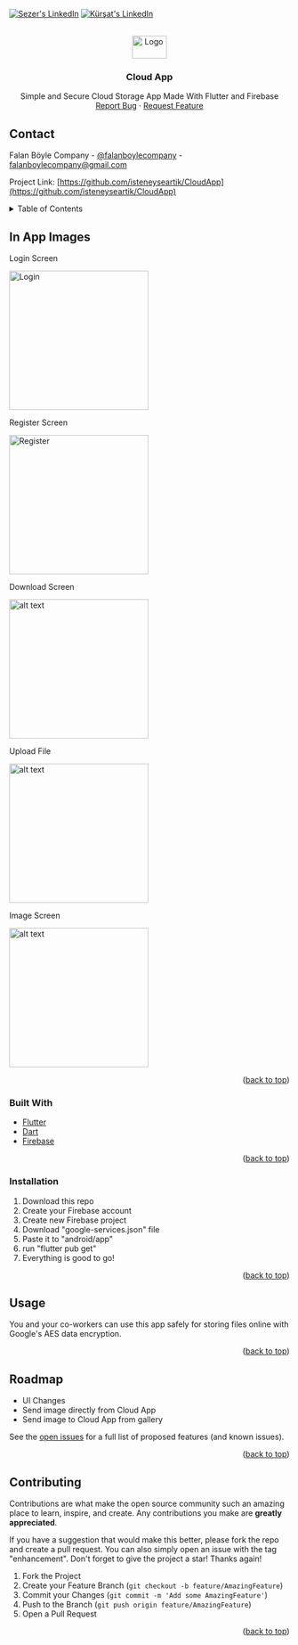 <div id="top"></div>

[![Sezer's LinkedIn][linkedin-shield]][sezer-linkedin-url]
[![Kürşat's LinkedIn][linkedin-shield]][kursat-linkedin-url]



<!-- PROJECT LOGO -->
<br />
<div align="center">
  <a href="https://github.com/isteneyseartik/">
    <img src="images/logo.png" alt="Logo" width="62" height="41">
  </a>

<h3 align="center">Cloud App</h3>

  <p align="center">
    Simple and Secure Cloud Storage App Made With Flutter and Firebase
    <br />
    <a href="https://github.com/isteneyseartik/CloudApp/issues">Report Bug</a>
    ·
    <a href="https://github.com/isteneyseartik/CloudApp/issues">Request Feature</a>
  </p>
</div>

## Contact

Falan Böyle Company - [@falanboylecompany](https://instagram.com/falanboylecompany) - falanboylecompany@gmail.com

Project Link: [https://github.com/isteneyseartik/CloudApp](https://github.com/isteneyseartik/CloudApp)



<!-- TABLE OF CONTENTS -->
<details>
  <summary>Table of Contents</summary>
  <ol>
    <li>
      <a href="#about-the-project">About The Project</a>
      <a href="#built-with">Built With</a>
      <a href="#usage">Usage</a>
      <a href="#roadmap">Roadmap</a>
      <a href="#contributing">Contributing</a>
      <a href="#contact">Contact</a>
    </li>
  </ol>
</details>



<!-- ABOUT THE PROJECT -->
## In App Images
Login Screen

<img src="https://github.com/isteneyseartik/CloudApp/blob/main/images/Login.PNG" alt="Login" width="250">

Register Screen

<img src="https://github.com/isteneyseartik/CloudApp/blob/main/images/Register.PNG" alt="Register" width="250">

Download Screen

<img src="https://github.com/isteneyseartik/CloudApp/blob/main/images/DownloadScreen.PNG" alt="alt text" width="250">

Upload File

<img src="https://github.com/isteneyseartik/CloudApp/blob/main/images/Upload%20File.PNG" alt="alt text" width="250">

Image Screen

<img src="https://github.com/isteneyseartik/CloudApp/blob/main/images/image_page.PNG" alt="alt text" width="250">



<p align="right">(<a href="#top">back to top</a>)</p>



### Built With

* [Flutter](https://flutter.dev/)
* [Dart](https://dart.dev/)
* [Firebase](https://firebase.google.com/)

<p align="right">(<a href="#top">back to top</a>)</p>





### Installation

1. Download this repo
2. Create your Firebase account
3. Create new Firebase project
4. Download "google-services.json" file
5. Paste it to "android/app" 
6. run "flutter pub get"
7. Everything is good to go!

<p align="right">(<a href="#top">back to top</a>)</p>



<!-- USAGE EXAMPLES -->
## Usage

You and your co-workers can use this app safely for storing files online with Google's AES data encryption.

<p align="right">(<a href="#top">back to top</a>)</p>



<!-- ROADMAP -->
## Roadmap

- UI Changes
- Send image directly from Cloud App
- Send image to Cloud App from gallery

See the [open issues](https://github.com/isteneyseartik/CloudApp/issues) for a full list of proposed features (and known issues).

<p align="right">(<a href="#top">back to top</a>)</p>



<!-- CONTRIBUTING -->
## Contributing

Contributions are what make the open source community such an amazing place to learn, inspire, and create. Any contributions you make are **greatly appreciated**.

If you have a suggestion that would make this better, please fork the repo and create a pull request. You can also simply open an issue with the tag "enhancement".
Don't forget to give the project a star! Thanks again!

1. Fork the Project
2. Create your Feature Branch (`git checkout -b feature/AmazingFeature`)
3. Commit your Changes (`git commit -m 'Add some AmazingFeature'`)
4. Push to the Branch (`git push origin feature/AmazingFeature`)
5. Open a Pull Request

<p align="right">(<a href="#top">back to top</a>)</p>

[linkedin-shield]: https://img.shields.io/badge/-LinkedIn-black.svg?style=for-the-badge&logo=linkedin&colorB=555
[sezer-linkedin-url]: https://linkedin.com/in/sezeralaca
[kursat-linkedin-url]: https://linkedin.com/in/kürşat-demirdelen-899b5b218
